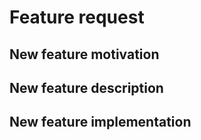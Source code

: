 # Feature request

## New feature motivation

<!-- Describe the context, the use-case and the advantages of the feature request. -->

## New feature description

<!-- Describe the functional changes that would have to be made in semantic-release or its plugins. -->

## New feature implementation

<!-- Optionally describe the technical changes to be made in semantic-release or its plugins. -->
